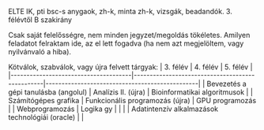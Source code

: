 ELTE IK, pti bsc-s anygaok, zh-k, minta zh-k, vizsgák, beadandók.
3. félévtől B szakirány

Csak saját felelősségre, nem minden jegyzet/megoldás tökéletes. Amilyen feladatot felraktam ide, az el lett fogadva (ha nem azt megjelöltem, vagy nyilvánvaló a hiba). 

Kötválok, szabválok, vagy újra felvett tárgyak:
| 3. félév                             | 4. félév                                        | 5. félév                                       |
|--------------------------------------|-------------------------------------------------|------------------------------------------------|
| Bevezetés a gépi tanulásba (angolul) | Analízis II. (újra)                             | Bioinformatikai algoritmusok                   |
| Számítógépes grafika                 | Funkcionális programozás (újra)                 | GPU programozás                                |
| Webprogramozás                       | Logika gy                                       |                                                |
|                                      | Adatintenzív alkalmazások technológiái (oracle) |                                                |
